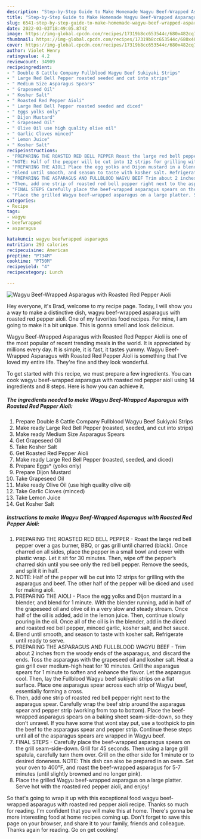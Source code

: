 ```yaml
---
description: "Step-by-Step Guide to Make Homemade Wagyu Beef-Wrapped Asparagus with Roasted Red Pepper Aioli"
title: "Step-by-Step Guide to Make Homemade Wagyu Beef-Wrapped Asparagus with Roasted Red Pepper Aioli"
slug: 6541-step-by-step-guide-to-make-homemade-wagyu-beef-wrapped-asparagus-with-roasted-red-pepper-aioli
date: 2022-03-03T18:49:05.874Z
image: https://img-global.cpcdn.com/recipes/17319b8cc653544c/680x482cq70/wagyu-beef-wrapped-asparagus-with-roasted-red-pepper-aioli-recipe-main-photo.jpg
thumbnail: https://img-global.cpcdn.com/recipes/17319b8cc653544c/680x482cq70/wagyu-beef-wrapped-asparagus-with-roasted-red-pepper-aioli-recipe-main-photo.jpg
cover: https://img-global.cpcdn.com/recipes/17319b8cc653544c/680x482cq70/wagyu-beef-wrapped-asparagus-with-roasted-red-pepper-aioli-recipe-main-photo.jpg
author: Violet Henry
ratingvalue: 4.2
reviewcount: 34909
recipeingredient:
- " Double 8 Cattle Company Fullblood Wagyu Beef Sukiyaki Strips"
- " Large Red Bell Pepper roasted seeded and cut into strips"
- " Medium Size Asparagus Spears"
- " Grapeseed Oil"
- " Kosher Salt"
- " Roasted Red Pepper Aioli"
- " Large Red Bell Pepper roasted seeded and diced"
- " Eggs yolks only"
- " Dijon Mustard"
- " Grapeseed Oil"
- " Olive Oil use high quality olive oil"
- " Garlic Cloves minced"
- " Lemon Juice"
- " Kosher Salt"
recipeinstructions:
- "PREPARING THE ROASTED RED BELL PEPPER Roast the large red bell pepper over a gas burner, BBQ, or gas grill until charred (black). Once charred on all sides, place the pepper in a small bowl and cover with plastic wrap. Let it sit for 30 minutes. Then, wipe off the pepper’s charred skin until you see only the red bell pepper. Remove the seeds, and split it in half."
- "NOTE: Half of the pepper will be cut into 12 strips for grilling with the asparagus and beef. The other half of the pepper will be diced and used for making aioli."
- "PREPARING THE AIOLI Place the egg yolks and Dijon mustard in a blender, and blend for 1 minute. With the blender running, add in half of the grapeseed oil and olive oil in a very slow and steady stream. Once half of the oil is added, add in the lemon juice. Then, continue slowly pouring in the oil. Once all of the oil is in the blender, add in the diced and roasted red bell pepper, minced garlic, kosher salt, and hot sauce."
- "Blend until smooth, and season to taste with kosher salt. Refrigerate until ready to serve."
- "PREPARING THE ASPARAGUS AND FULLBLOOD WAGYU BEEF Trim about 2 inches from the woody ends of the asparagus, and discard the ends. Toss the asparagus with the grapeseed oil and kosher salt. Heat a gas grill over medium-high heat for 10 minutes. Grill the asparagus spears for 1 minute to soften and enhance the flavor. Let the asparagus cool. Then, lay the Fullblood Wagyu beef sukiyaki strips on a flat surface. Place one asparagus spear across each strip of Wagyu beef, essentially forming a cross."
- "Then, add one strip of roasted red bell pepper right next to the asparagus spear. Carefully wrap the beef strip around the asparagus spear and pepper strip (working from top to bottom). Place the beef-wrapped asparagus spears on a baking sheet seam-side-down, so they don’t unravel. If you have some that wont stay put, use a toothpick to pin the beef to the asparagus spear and pepper strip. Continue these steps until all of the asparagus spears are wrapped in Wagyu beef."
- "FINAL STEPS Carefully place the beef-wrapped asparagus spears on the grill seam-side-down. Grill for 45 seconds. Then using a large grill spatula, carefully turn them over. Grill on the other side for 1 minute or to desired doneness. NOTE: This dish can also be prepared in an oven. Set your oven to 400°F, and roast the beef-wrapped asparagus for 5-7 minutes (until slightly browned and no longer pink)."
- "Place the grilled Wagyu beef-wrapped asparagus on a large platter. Serve hot with the roasted red pepper aioli, and enjoy!"
categories:
- Recipe
tags:
- wagyu
- beefwrapped
- asparagus

katakunci: wagyu beefwrapped asparagus 
nutrition: 293 calories
recipecuisine: American
preptime: "PT34M"
cooktime: "PT50M"
recipeyield: "4"
recipecategory: Lunch

---
```



![Wagyu Beef-Wrapped Asparagus with Roasted Red Pepper Aioli](https://img-global.cpcdn.com/recipes/17319b8cc653544c/680x482cq70/wagyu-beef-wrapped-asparagus-with-roasted-red-pepper-aioli-recipe-main-photo.jpg)

Hey everyone, it's Brad, welcome to my recipe page. Today, I will show you a way to make a distinctive dish, wagyu beef-wrapped asparagus with roasted red pepper aioli. One of my favorites food recipes. For mine, I am going to make it a bit unique. This is gonna smell and look delicious.



Wagyu Beef-Wrapped Asparagus with Roasted Red Pepper Aioli is one of the most popular of recent trending meals in the world. It is appreciated by millions every day. It is simple, it is fast, it tastes yummy. Wagyu Beef-Wrapped Asparagus with Roasted Red Pepper Aioli is something that I've loved my entire life. They're fine and they look wonderful.


To get started with this recipe, we must prepare a few ingredients. You can cook wagyu beef-wrapped asparagus with roasted red pepper aioli using 14 ingredients and 8 steps. Here is how you can achieve it.

<!--inarticleads1-->

##### The ingredients needed to make Wagyu Beef-Wrapped Asparagus with Roasted Red Pepper Aioli:

1. Prepare  Double 8 Cattle Company Fullblood Wagyu Beef Sukiyaki Strips
1. Make ready  Large Red Bell Pepper (roasted, seeded, and cut into strips)
1. Make ready  Medium Size Asparagus Spears
1. Get  Grapeseed Oil
1. Take  Kosher Salt
1. Get  Roasted Red Pepper Aioli
1. Make ready  Large Red Bell Pepper (roasted, seeded, and diced)
1. Prepare  Eggs* (yolks only)
1. Prepare  Dijon Mustard
1. Take  Grapeseed Oil
1. Make ready  Olive Oil (use high quality olive oil)
1. Take  Garlic Cloves (minced)
1. Take  Lemon Juice
1. Get  Kosher Salt




<!--inarticleads2-->

##### Instructions to make Wagyu Beef-Wrapped Asparagus with Roasted Red Pepper Aioli:

1. PREPARING THE ROASTED RED BELL PEPPER - Roast the large red bell pepper over a gas burner, BBQ, or gas grill until charred (black). Once charred on all sides, place the pepper in a small bowl and cover with plastic wrap. Let it sit for 30 minutes. Then, wipe off the pepper’s charred skin until you see only the red bell pepper. Remove the seeds, and split it in half.
1. NOTE: Half of the pepper will be cut into 12 strips for grilling with the asparagus and beef. The other half of the pepper will be diced and used for making aioli.
1. PREPARING THE AIOLI - Place the egg yolks and Dijon mustard in a blender, and blend for 1 minute. With the blender running, add in half of the grapeseed oil and olive oil in a very slow and steady stream. Once half of the oil is added, add in the lemon juice. Then, continue slowly pouring in the oil. Once all of the oil is in the blender, add in the diced and roasted red bell pepper, minced garlic, kosher salt, and hot sauce.
1. Blend until smooth, and season to taste with kosher salt. Refrigerate until ready to serve.
1. PREPARING THE ASPARAGUS AND FULLBLOOD WAGYU BEEF - Trim about 2 inches from the woody ends of the asparagus, and discard the ends. Toss the asparagus with the grapeseed oil and kosher salt. Heat a gas grill over medium-high heat for 10 minutes. Grill the asparagus spears for 1 minute to soften and enhance the flavor. Let the asparagus cool. Then, lay the Fullblood Wagyu beef sukiyaki strips on a flat surface. Place one asparagus spear across each strip of Wagyu beef, essentially forming a cross.
1. Then, add one strip of roasted red bell pepper right next to the asparagus spear. Carefully wrap the beef strip around the asparagus spear and pepper strip (working from top to bottom). Place the beef-wrapped asparagus spears on a baking sheet seam-side-down, so they don’t unravel. If you have some that wont stay put, use a toothpick to pin the beef to the asparagus spear and pepper strip. Continue these steps until all of the asparagus spears are wrapped in Wagyu beef.
1. FINAL STEPS - Carefully place the beef-wrapped asparagus spears on the grill seam-side-down. Grill for 45 seconds. Then using a large grill spatula, carefully turn them over. Grill on the other side for 1 minute or to desired doneness. NOTE: This dish can also be prepared in an oven. Set your oven to 400°F, and roast the beef-wrapped asparagus for 5-7 minutes (until slightly browned and no longer pink).
1. Place the grilled Wagyu beef-wrapped asparagus on a large platter. Serve hot with the roasted red pepper aioli, and enjoy!




So that's going to wrap it up with this exceptional food wagyu beef-wrapped asparagus with roasted red pepper aioli recipe. Thanks so much for reading. I'm confident that you will make this at home. There's gonna be more interesting food at home recipes coming up. Don't forget to save this page on your browser, and share it to your family, friends and colleague. Thanks again for reading. Go on get cooking!
